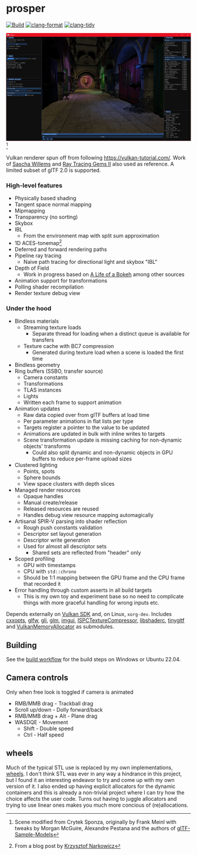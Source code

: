 # prosper

[![Build](https://github.com/sndels/prosper/actions/workflows/build.yml/badge.svg)](https://github.com/sndels/prosper/actions/workflows/build.yml)
[![clang-format](https://github.com/sndels/prosper/actions/workflows/clang-format.yml/badge.svg)](https://github.com/sndels/prosper/actions/workflows/clang-format.yml)
[![clang-tidy](https://github.com/sndels/prosper/actions/workflows/clang-tidy.yml/badge.svg)](https://github.com/sndels/prosper/actions/workflows/clang-tidy.yml)

![screenshot](screenshot.png)[^1]

Vulkan renderer spun off from following https://vulkan-tutorial.com/. Work of [Sascha Willems](https://github.com/SaschaWillems) and [Ray Tracing Gems II](https://developer.nvidia.com/ray-tracing-gems-ii) also used as reference. A limited subset of glTF 2.0 is supported.

### High-level features

- Physically based shading
- Tangent space normal mapping
- Mipmapping
- Transparency (no sorting)
- Skybox
- IBL
  - From the environment map with split sum approximation
- 1D ACES-tonemap[^2]
- Deferred and forward rendering paths
- Pipeline ray tracing
  - Naive path tracing for directional light and skybox "IBL"
- Depth of Field
  - Work in progress based on [A Life of a Bokeh](https://www.advances.realtimerendering.com/s2018/index.htm) among other sources
- Animation support for transformations
- Polling shader recompilation
- Render texture debug view

### Under the hood

- Bindless materials
  - Streaming texture loads
    - Separate thread for loading when a distinct queue is available for transfers
  - Texture cache with BC7 compression
    - Generated during texture load when a scene is loaded the first time
- Bindless geometry
- Ring buffers (SSBO, transfer source)
  - Camera constants
  - Transformations
  - TLAS instances
  - Lights
  - Written each frame to support animation
- Animation updates
  - Raw data copied over from glTF buffers at load time
  - Per parameter animations in flat lists per type
  - Targets register a pointer to the value to be updated
  - Animations are updated in bulk with inline writes to targets
  - Scene transformation update is missing caching for non-dynamic objects' transforms
    - Could also split dynamic and non-dynamic objects in GPU buffers to reduce per-frame upload sizes
- Clustered lighting
  - Points, spots
  - Sphere bounds
  - View space clusters with depth slices
- Managed render resources
  - Opaque handles
  - Manual create/release
  - Released resources are reused
  - Handles debug view resource mapping automagically
- Artisanal SPIR-V parsing into shader reflection
  - Rough push constants validation
  - Descriptor set layout generation
  - Descriptor write generation
  - Used for almost all descriptor sets
    - Shared sets are reflected from "header" only
- Scoped profiling
  - GPU with timestamps
  - CPU with `std::chrono`
  - Should be 1:1 mapping between the GPU frame and the CPU frame that recorded it
- Error handling through custom asserts in all build targets
  - This is my own toy and experiment base so no need to complicate things with
    more graceful handling for wrong inputs etc.

Depends externally on [Vulkan SDK](https://vulkan.lunarg.com/) and, on Linux, `xorg-dev`. Includes [cxxopts](https://github.com/jarro2783/cxxopts), [glfw](https://github.com/glfw/glfw), [gli](https://github.com/g-truc/gli), [glm](https://github.com/g-truc/glm), [imgui](https://github.com/ocornut/imgui), [ISPCTextureCompressor](https://github.com/GameTechDev/ISPCTextureCompressor), [libshaderc](https://github.com/google/shaderc), [tinygltf](https://github.com/syoyo/tinygltf) and [VulkanMemoryAllocator](https://github.com/GPUOpen-LibrariesAndSDKs/VulkanMemoryAllocator) as submodules.

## Building

See the [build workflow](https://github.com/sndels/prosper/blob/master/.github/workflows/build.yml) for the build steps on Windows or Ubuntu 22.04.

## Camera controls

Only when free look is toggled if camera is animated

- RMB/MMB drag - Trackball drag
- Scroll up/down - Dolly forward/back
- RMB/MMB drag + Alt - Plane drag
- WASDQE - Movement
  - Shift - Double speed
  - Ctrl - Half speed

## wheels

Much of the typical STL use is replaced by my own implementations, [wheels](https://github.com/sndels/wheels). I don't think STL was ever in any way a hindrance in this project, but I found it an interesting endeavor to try and come up with my own version of it. I also ended up having explicit allocators for the dynamic containers and this is already a non-trivial project where I can try how the choice affects the user code. Turns out having to juggle allocators and trying to use linear ones makes you much more concious of (re)allocations.

[^1]: Scene modified from Crytek Sponza, originally by Frank Meinl with tweaks by Morgan McGuire, Alexandre Pestana and the authors of [glTF-Sample-Models](https://github.com/KhronosGroup/glTF-Sample-Models/tree/master/2.0/Sponza)
[^2]: From a blog post by [Krzysztof Narkowicz](https://knarkowicz.wordpress.com/2016/01/06/aces-filmic-tone-mapping-curve)
